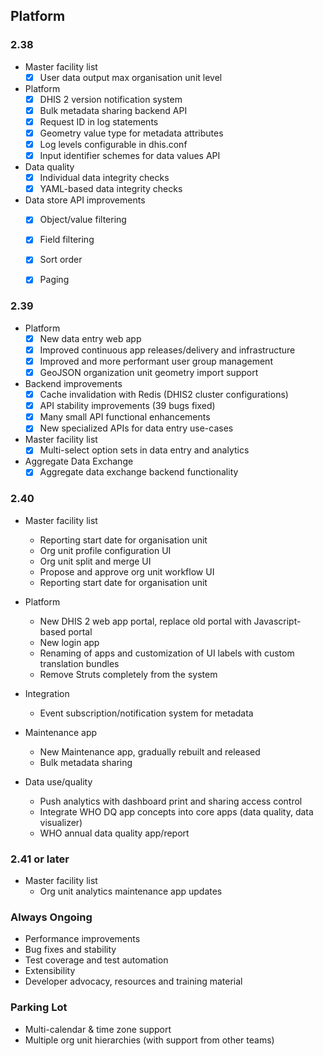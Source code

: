 ## Platform

### 2.38

- Master facility list
    -  [x] User data output max organisation unit level

- Platform
    -  [x] DHIS 2 version notification system
    -  [x] Bulk metadata sharing backend API
    -  [x] Request ID in log statements
    -  [x] Geometry value type for metadata attributes
    -  [x] Log levels configurable in dhis.conf
    -  [x] Input identifier schemes for data values API

- Data quality
    -  [x] Individual data integrity checks
    -  [x] YAML-based data integrity checks

- Data store API improvements
    -  [x] Object/value filtering
    -  [x] Field filtering
    -  [x] Sort order
    -  [x] Paging


### 2.39

- Platform
    - [x] New data entry web app
    - [x] Improved continuous app releases/delivery and infrastructure
    - [x] Improved and more performant user group management
    - [x] GeoJSON organization unit geometry import support

- Backend improvements
    - [x] Cache invalidation with Redis (DHIS2 cluster configurations)
    - [x] API stability improvements (39 bugs fixed)
    - [x] Many small API functional enhancements
    - [x] New specialized APIs for data entry use-cases

- Master facility list
    - [x] Multi-select option sets in data entry and analytics

- Aggregate Data Exchange
    - [x] Aggregate data exchange backend functionality

### 2.40

-   Master facility list
    -   Reporting start date for organisation unit
    -   Org unit profile configuration UI
    -   Org unit split and merge UI
    -   Propose and approve org unit workflow UI
    -   Reporting start date for organisation unit

-   Platform
    -   New DHIS 2 web app portal, replace old portal with Javascript-based portal
    -   New login app
    -   Renaming of apps and customization of UI labels with custom translation bundles
    -   Remove Struts completely from the system

-   Integration
    -   Event subscription/notification system for metadata

-   Maintenance app
    -   New Maintenance app, gradually rebuilt and released
    -   Bulk metadata sharing

-   Data use/quality
    -   Push analytics with dashboard print and sharing access control
    -   Integrate WHO DQ app concepts into core apps (data quality, data visualizer)
    -   WHO annual data quality app/report

### 2.41 or later

- Master facility list
    -   Org unit analytics maintenance app updates

### Always Ongoing

- Performance improvements
- Bug fixes and stability
- Test coverage and test automation
- Extensibility
- Developer advocacy, resources and training material

### Parking Lot

-   Multi-calendar & time zone support
-   Multiple org unit hierarchies (with support from other teams)
